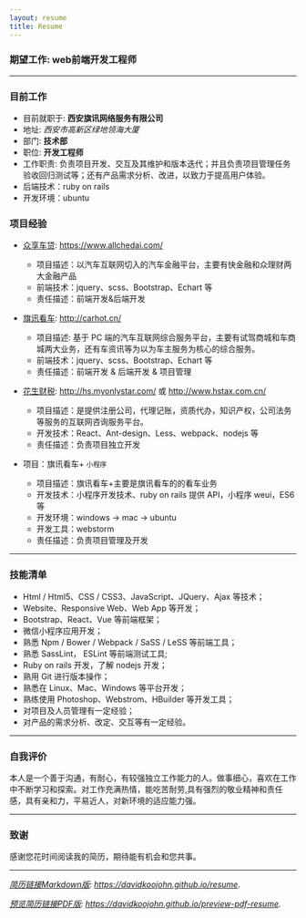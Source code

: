 ```yaml
---
layout: resume
title: Resume
---
```


### 期望工作: web前端开发工程师

---

### 目前工作

* 目前就职于: **西安旗讯网络服务有限公司**
* 地址: *西安市高新区绿地领海大厦*
* 部门: **技术部**
* 职位: **开发工程师**
* 工作职责: 负责项目开发、交互及其维护和版本迭代；并且负责项目管理任务验收回归测试等；还有产品需求分析、改进，以致力于提高用户体验。
* 后端技术：ruby on rails
* 开发环境：ubuntu

### 项目经验

* [众享车贷](https://www.allchedai.com/): https://www.allchedai.com/
    
    * 项目描述：以汽车互联网切入的汽车金融平台，主要有快金融和众理财两大金融产品
    * 前端技术：jquery、scss、Bootstrap、Echart 等
    * 责任描述：前端开发&后端开发

* [旗讯看车](http://carhot.cn/): http://carhot.cn/
    
    * 项目描述: 基于 PC 端的汽车互联网综合服务平台，主要有试驾商城和车商城两大业务，还有车资讯等为以为车主服务为核心的综合服务。
    * 前端技术：jquery、scss、Bootstrap、Echart 等
    * 责任描述：前端开发 & 后端开发 & 项目管理

* [花生财税](http://hs.myonlystar.com): http://hs.myonlystar.com/ 或 http://www.hstax.com.cn/ 

    * 项目描述：是提供注册公司，代理记账，资质代办，知识产权，公司法务等服务的互联网咨询服务平台。
    * 开发技术：React、Ant-design、Less、webpack、nodejs 等
    * 责任描述：负责项目独立开发

* 项目：旗讯看车+ `小程序`

    * 项目描述：旗讯看车+主要是旗讯看车的的看车业务
    * 开发技术：小程序开发技术、ruby on rails 提供 API，小程序 weui，ES6 等
    * 开发环境：windows -> mac -> ubuntu
    * 开发工具：webstorm
    * 责任描述：负责项目管理及开发

---

### 技能清单

* Html / Html5、CSS / CSS3、JavaScript、JQuery、Ajax 等技术；
* Website、Responsive Web、Web App 等开发；
* Bootstrap、React、Vue 等前端框架；
* 微信小程序应用开发；
* 熟悉 Npm / Bower / Webpack / SaSS / LeSS 等前端工具；
* 熟悉 SassLint， ESLint 等前端测试工具;
* Ruby on rails 开发，了解 nodejs 开发；
* 熟用 Git 进行版本操作；
* 熟悉在 Linux、Mac、Windows 等平台开发；
* 熟练使用 Photoshop、Webstrom、HBuilder 等开发工具；
* 对项目及人员管理有一定经验；
* 对产品的需求分析、改定、交互等有一定经验。

---

### 自我评价

本人是一个善于沟通，有耐心，有较强独立工作能力的人。做事细心，喜欢在工作中不断学习和探索。对工作充满热情，能吃苦耐劳,具有强烈的敬业精神和责任感，具有亲和力，平易近人，对新环境的适应能力强。

---

### 致谢

感谢您花时间阅读我的简历，期待能有机会和您共事。

---

*[简历链接Markdown版](https://davidkoojohn.github.io/resume): https://davidkoojohn.github.io/resume.*

*[预览简历链接PDF版](https://davidkoojohn.github.io/preview-pdf-resume): https://davidkoojohn.github.io/preview-pdf-resume.*


